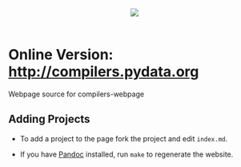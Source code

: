 <p align="center" style="padding: 20px">
<img src="https://raw.github.com/pydata/compilers-webpage/master/logo_med.png">
</p>


Online Version: http://compilers.pydata.org
===========================================

Webpage source for compilers-webpage

Adding Projects
---------------

- To add a project to the page fork the project and edit ``index.md``.

- If you have [Pandoc](http://johnmacfarlane.net/pandoc/) installed, run ``make`` to regenerate the website.
